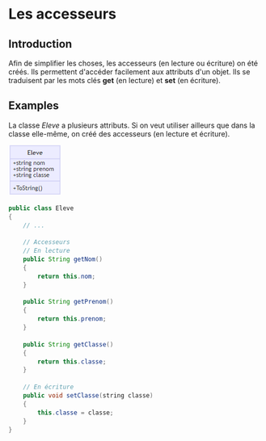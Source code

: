# Les accesseurs

## Introduction

Afin de simplifier les choses, les accesseurs (en lecture ou écriture) on été créés. Ils permettent d'accéder facilement
aux attributs d'un objet. Ils se traduisent par les mots clés **get** (en lecture) et **set** (en écriture).

## Examples

La classe *Eleve* a plusieurs attributs. Si on veut utiliser ailleurs que dans la classe elle-même, on créé des 
accesseurs (en lecture et écriture).

![Figure 6 : le diagramme de classes](./assets/images/Vuepress-Figure7.png)

```java
public class Eleve
{
    // ...
    
    // Accesseurs
    // En lecture
    public String getNom()
    {
        return this.nom;
    }
    
    public String getPrenom()
    {
        return this.prenom;
    }
    
    public String getClasse()
    {
        return this.classe;
    }
    
    // En écriture
    public void setClasse(string classe)
    {
        this.classe = classe;
    }
}
```